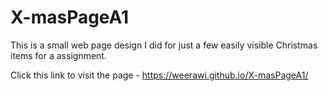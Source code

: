 # X-masPageA1

This is a small web page design I did for just a few easily visible Christmas items for a assignment.

Click this link to visit the page - https://weerawi.github.io/X-masPageA1/
